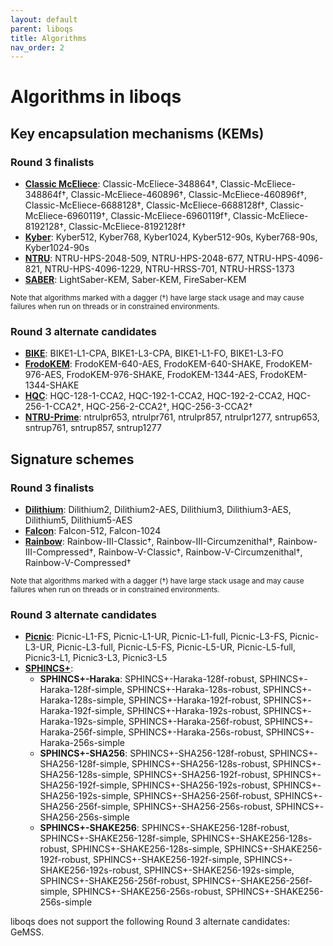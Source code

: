 ```yaml
---
layout: default
parent: liboqs
title: Algorithms
nav_order: 2
---
```


# Algorithms in liboqs

## Key encapsulation mechanisms (KEMs)

### Round 3 finalists

- [**Classic McEliece**](kem/classic_mceliece): Classic-McEliece-348864†, Classic-McEliece-348864f†, Classic-McEliece-460896†, Classic-McEliece-460896f†, Classic-McEliece-6688128†, Classic-McEliece-6688128f†, Classic-McEliece-6960119†, Classic-McEliece-6960119f†, Classic-McEliece-8192128†, Classic-McEliece-8192128f†
- [**Kyber**](kem/kyber): Kyber512, Kyber768, Kyber1024, Kyber512-90s, Kyber768-90s, Kyber1024-90s
- [**NTRU**](kem/ntru): NTRU-HPS-2048-509, NTRU-HPS-2048-677, NTRU-HPS-4096-821, NTRU-HPS-4096-1229, NTRU-HRSS-701, NTRU-HRSS-1373
- [**SABER**](kem/saber): LightSaber-KEM, Saber-KEM, FireSaber-KEM

<small>Note that algorithms marked with a dagger (†) have large stack usage and may cause failures when run on threads or in constrained environments.</small>

### Round 3 alternate candidates

- [**BIKE**](kem/bike): BIKE1-L1-CPA, BIKE1-L3-CPA, BIKE1-L1-FO, BIKE1-L3-FO
- [**FrodoKEM**](kem/frodokem): FrodoKEM-640-AES, FrodoKEM-640-SHAKE, FrodoKEM-976-AES, FrodoKEM-976-SHAKE, FrodoKEM-1344-AES, FrodoKEM-1344-SHAKE
- [**HQC**](kem/hqc): HQC-128-1-CCA2, HQC-192-1-CCA2, HQC-192-2-CCA2, HQC-256-1-CCA2†, HQC-256-2-CCA2†, HQC-256-3-CCA2†
- [**NTRU-Prime**](kem/ntruprime): ntrulpr653, ntrulpr761, ntrulpr857, ntrulpr1277, sntrup653, sntrup761, sntrup857, sntrup1277

## Signature schemes

### Round 3 finalists

- [**Dilithium**](sig/dilithium): Dilithium2, Dilithium2-AES, Dilithium3, Dilithium3-AES, Dilithium5, Dilithium5-AES
- [**Falcon**](sig/falcon): Falcon-512, Falcon-1024
- [**Rainbow**](sig/rainbow): Rainbow-III-Classic†, Rainbow-III-Circumzenithal†, Rainbow-III-Compressed†, Rainbow-V-Classic†, Rainbow-V-Circumzenithal†, Rainbow-V-Compressed†

<small>Note that algorithms marked with a dagger (†) have large stack usage and may cause failures when run on threads or in constrained environments.</small>

### Round 3 alternate candidates

- [**Picnic**](sig/picnic): Picnic-L1-FS, Picnic-L1-UR, Picnic-L1-full, Picnic-L3-FS, Picnic-L3-UR, Picnic-L3-full, Picnic-L5-FS, Picnic-L5-UR, Picnic-L5-full, Picnic3-L1, Picnic3-L3, Picnic3-L5
- [**SPHINCS+**](sig/sphincs):
    - **SPHINCS+-Haraka**: SPHINCS+-Haraka-128f-robust, SPHINCS+-Haraka-128f-simple, SPHINCS+-Haraka-128s-robust, SPHINCS+-Haraka-128s-simple, SPHINCS+-Haraka-192f-robust, SPHINCS+-Haraka-192f-simple, SPHINCS+-Haraka-192s-robust, SPHINCS+-Haraka-192s-simple, SPHINCS+-Haraka-256f-robust, SPHINCS+-Haraka-256f-simple, SPHINCS+-Haraka-256s-robust, SPHINCS+-Haraka-256s-simple
    - **SPHINCS+-SHA256**: SPHINCS+-SHA256-128f-robust, SPHINCS+-SHA256-128f-simple, SPHINCS+-SHA256-128s-robust, SPHINCS+-SHA256-128s-simple, SPHINCS+-SHA256-192f-robust, SPHINCS+-SHA256-192f-simple, SPHINCS+-SHA256-192s-robust, SPHINCS+-SHA256-192s-simple, SPHINCS+-SHA256-256f-robust, SPHINCS+-SHA256-256f-simple, SPHINCS+-SHA256-256s-robust, SPHINCS+-SHA256-256s-simple
    - **SPHINCS+-SHAKE256**: SPHINCS+-SHAKE256-128f-robust, SPHINCS+-SHAKE256-128f-simple, SPHINCS+-SHAKE256-128s-robust, SPHINCS+-SHAKE256-128s-simple, SPHINCS+-SHAKE256-192f-robust, SPHINCS+-SHAKE256-192f-simple, SPHINCS+-SHAKE256-192s-robust, SPHINCS+-SHAKE256-192s-simple, SPHINCS+-SHAKE256-256f-robust, SPHINCS+-SHAKE256-256f-simple, SPHINCS+-SHAKE256-256s-robust, SPHINCS+-SHAKE256-256s-simple

liboqs does not support the following Round 3 alternate candidates: GeMSS.
